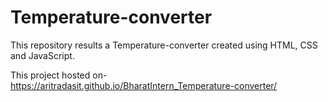 # Temperature-converter
This repository results a Temperature-converter created using HTML, CSS and JavaScript.
 
This project hosted on- https://aritradasit.github.io/BharatIntern_Temperature-converter/ 
  
